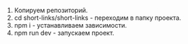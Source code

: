 1) Копируем репозиторий.
2) cd short-links/short-links - переходим в папку проекта.
3) npm i - устанавливаем зависимости.
4) npm run dev - запускаем проект.
